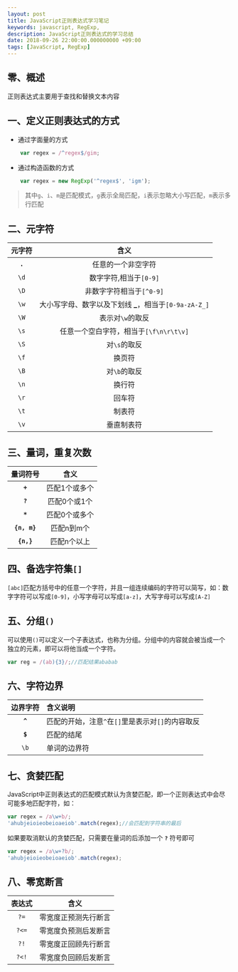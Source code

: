 ```yaml
---
layout: post
title: JavaScript正则表达式学习笔记
keywords: javascript, RegExp,
description: JavaScript正则表达式的学习总结
date: 2018-09-26 22:00:00.000000000 +09:00
tags: [JavaScript, RegExp]
---
```


## 零、概述
正则表达式主要用于查找和替换文本内容
## 一、定义正则表达式的方式
- 通过字面量的方式
```js
    var regex = /^regex$/gim;
```
- 通过构造函数的方式
```js
    var regex = new RegExp('^regex$', 'igm');
```
>其中`g`、`i`、`m`是匹配模式，`g`表示全局匹配，`i`表示忽略大小写匹配，`m`表示多行匹配
## 二、元字符

| 元字符 | 含义|
|:--------:|:------:|
|**`.`**|任意的一个非空字符|
|`\d`|数字字符,相当于`[0-9]`|
|`\D`|非数字字符相当于`[^0-9]`|
|`\w`|大小写字母、数字以及下划线 **_**，相当于`[0-9a-zA-Z_]`|
|`\W`|表示对`\w`的取反|
|`\s`|任意一个空白字符，相当于`[\f\n\r\t\v]`|
|`\S`|对`\s`的取反|
|`\f`|换页符|
|`\B`|对`\b`的取反|
|`\n`|换行符|
|`\r`|回车符|
|`\t`|制表符|
|`\v`|垂直制表符|

## 三、量词，重复次数

|量词符号|含义|
|:--------:|:-------:|
|**`+`**|匹配1个或多个|
|**`?`**|匹配0个或1个|
|**`*`**|匹配0个或多个|
|**`{n, m}`**|匹配n到m个|
|**`{n,}`**|匹配n个以上|

## 四、备选字符集`[]`
`[abc]`匹配方括号中的任意一个字符，并且一组连续编码的字符可以简写，如：数字字符可以写成`[0-9]`，小写字母可以写成`[a-z]`，大写字母可以写成`[A-Z]`

## 五、分组`()`
可以使用`()`可以定义一个子表达式，也称为分组。分组中的内容就会被当成一个独立的元素，即可以将他当成一个字符。
```js
var reg = /(ab){3}/;//匹配结果ababab
```
## 六、字符边界

|边界字符|含义说明|
|:---------:|:-------------|
|**`^`**|匹配的开始，注意`^`在`[]`里是表示对`[]`的内容取反|
|**`$`**|匹配的结尾|
|`\b`|单词的边界符|

## 七、贪婪匹配
JavaScript中正则表达式的匹配模式默认为贪婪匹配，即一个正则表达式中会尽可能多地匹配字符，如：
```js
var regex = /a\w+b/;
'ahubjeioieobeioaeiob'.match(regex);//会匹配到字符串的最后
```
如果要取消默认的贪婪匹配，只需要在量词的后添加一个 **`?`** 符号即可
```js
var regex = /a\w+?b/;
'ahubjeioieobeioaeiob'.match(regex);
```

## 八、零宽断言

|表达式|含义|
|:--------:|:------:|
|`?=`|零宽度正预测先行断言|
|`?<=`|零宽度负预测后发断言|
|`?!`|零宽度正回顾先行断言|
|`?<!`|零宽度负回顾后发断言|